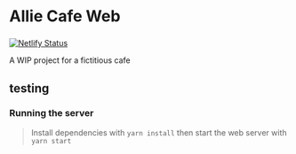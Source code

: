 # Allie Cafe Web

###
[![Netlify Status](https://api.netlify.com/api/v1/badges/089b4171-2735-4c9d-b61c-92298889829c/deploy-status)](https://app.netlify.com/sites/cranky-goldstine-f39de5/deploys)

A WIP project for a fictitious cafe

testing
--
### Running the server
> Install dependencies with `yarn install` then start the web server with `yarn start`